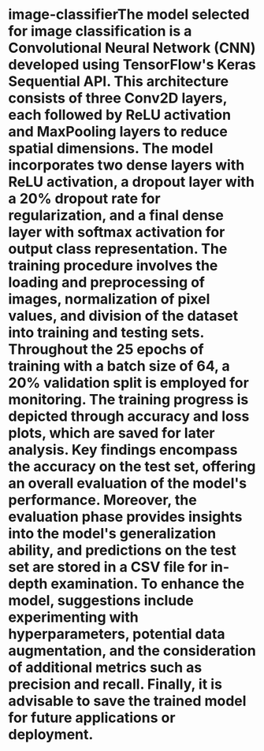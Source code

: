 # image-classifierThe model selected for image classification is a Convolutional Neural Network (CNN) developed using TensorFlow's Keras Sequential API. This architecture consists of three Conv2D layers, each followed by ReLU activation and MaxPooling layers to reduce spatial dimensions. The model incorporates two dense layers with ReLU activation, a dropout layer with a 20% dropout rate for regularization, and a final dense layer with softmax activation for output class representation. The training procedure involves the loading and preprocessing of images, normalization of pixel values, and division of the dataset into training and testing sets. Throughout the 25 epochs of training with a batch size of 64, a 20% validation split is employed for monitoring. The training progress is depicted through accuracy and loss plots, which are saved for later analysis. Key findings encompass the accuracy on the test set, offering an overall evaluation of the model's performance. Moreover, the evaluation phase provides insights into the model's generalization ability, and predictions on the test set are stored in a CSV file for in-depth examination. To enhance the model, suggestions include experimenting with hyperparameters, potential data augmentation, and the consideration of additional metrics such as precision and recall. Finally, it is advisable to save the trained model for future applications or deployment.
